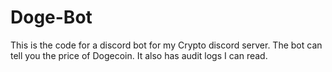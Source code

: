 # Doge-Bot
This is the code for a discord bot for my Crypto discord server. The bot can tell you the price of Dogecoin. It also has audit logs I can read.
